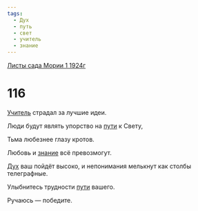 ```yaml
---
tags:
  - Дух
  - путь
  - свет
  - учитель
  - знание
---
```


[Листы сада Мории 1 1924г](/agni/1924)

# 116
[Учитель](/tag/#учитель) страдал за лучшие идеи.   

Люди будут являть упорство на [пути](/tag/#путь) к Свету,   

Тьма любезнее глазу кротов.   

Любовь и [знание](/tag/#знание) всё превозмогут.   

[Дух](/tag/#Дух) ваш пойдёт высоко, и непонимания мелькнут как столбы телеграфные.   

Улыбнитесь трудности [пути](/tag/#путь) вашего.   

Ручаюсь — победите.   

